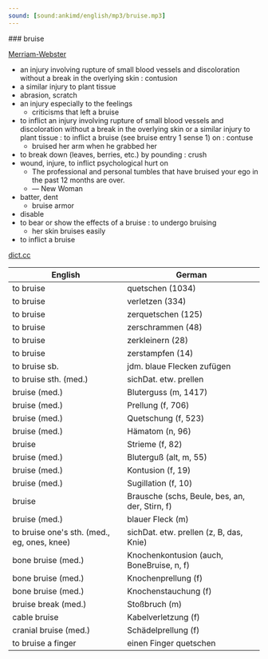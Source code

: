 ```yaml
---
sound: [sound:ankimd/english/mp3/bruise.mp3]
---
```


\### bruise

[Merriam-Webster](https://www.merriam-webster.com/dictionary/bruise)

- an injury involving rupture of small blood vessels and discoloration without a break in the overlying skin : contusion
- a similar injury to plant tissue
- abrasion, scratch
- an injury especially to the feelings
    - criticisms that left a bruise
- to inflict an injury involving rupture of small blood vessels and discoloration without a break in the overlying skin or a similar injury to plant tissue : to inflict a bruise (see bruise entry 1 sense 1) on : contuse
    - bruised her arm when he grabbed her
- to break down (leaves, berries, etc.) by pounding : crush
- wound, injure, to inflict psychological hurt on
    - The professional and personal tumbles that have bruised your ego in the past 12 months are over.
    - — New Woman
- batter, dent
    - bruise armor
- disable
- to bear or show the effects of a bruise : to undergo bruising
    - her skin bruises easily
- to inflict a bruise

[dict.cc](https://www.dict.cc/bruise)

| English        | German       |
| -------------- | ------------ |
| to bruise | quetschen (1034) |
| to bruise | verletzen (334) |
| to bruise | zerquetschen (125) |
| to bruise | zerschrammen (48) |
| to bruise | zerkleinern (28) |
| to bruise | zerstampfen (14) |
| to bruise sb. | jdm. blaue Flecken zufügen |
| to bruise sth. (med.) | sichDat. etw. prellen |
| bruise (med.) | Bluterguss (m, 1417) |
| bruise (med.) | Prellung (f, 706) |
| bruise (med.) | Quetschung (f, 523) |
| bruise (med.) | Hämatom (n, 96) |
| bruise | Strieme (f, 82) |
| bruise (med.) | Bluterguß (alt, m, 55) |
| bruise (med.) | Kontusion (f, 19) |
| bruise (med.) | Sugillation (f, 10) |
| bruise | Brausche (schs, Beule, bes, an, der, Stirn, f) |
| bruise (med.) | blauer Fleck (m) |
| to bruise one's sth. (med., eg, ones, knee) | sichDat. etw. prellen (z, B, das, Knie) |
| bone bruise (med.) | Knochenkontusion (auch, BoneBruise, n, f) |
| bone bruise (med.) | Knochenprellung (f) |
| bone bruise (med.) | Knochenstauchung (f) |
| bruise break (med.) | Stoßbruch (m) |
| cable bruise | Kabelverletzung (f) |
| cranial bruise (med.) | Schädelprellung (f) |
| to bruise a finger | einen Finger quetschen |
